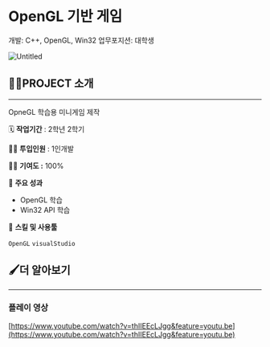 # OpenGL 기반 게임

개발: C++, OpenGL, Win32
업무포지션: 대학생

<img src="DietGame_OpenGL/OpenGLREADME/Untitled.png" alt="Untitled" style="zoom:100%;" />


## 👩‍🏫PROJECT 소개

---

OpneGL 학습용 미니게임 제작

🗓️ **작업기간** : 2학년 2학기

👨‍💻 **투입인원** : 1인개발

🙋‍♀️ **기여도 :** 100% 

📒 **주요 성과** 

- OpenGL 학습
- Win32 API 학습

🌱 **스킬 및 사용툴**

 `OpenGL` `visualStudio` 

## 🖌️더 알아보기

---

### 플레이 영상

[https://www.youtube.com/watch?v=thIIEEcLJgg&feature=youtu.be](https://www.youtube.com/watch?v=thIIEEcLJgg&feature=youtu.be)

